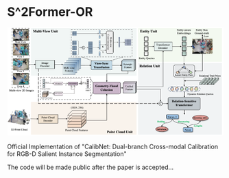 # S^2Former-OR
![S^2Former-OR](assets/framework.png)

Official Implementation of "CalibNet: Dual-branch Cross-modal Calibration for RGB-D Salient Instance Segmentation"

The code will be made public after the paper is accepted...
